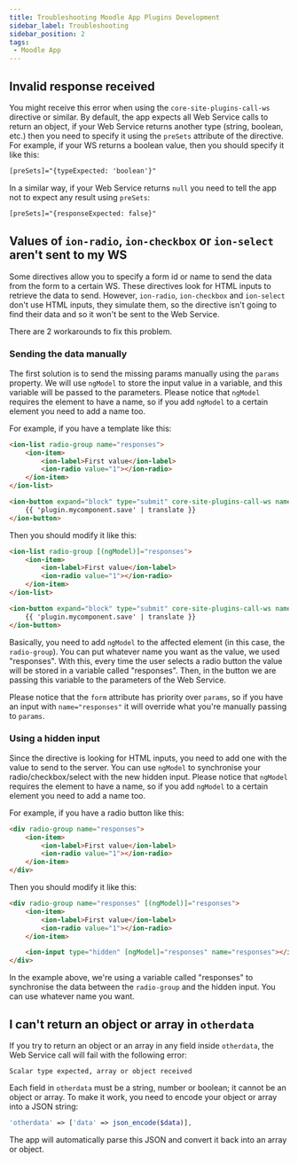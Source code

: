 ```yaml
---
title: Troubleshooting Moodle App Plugins Development
sidebar_label: Troubleshooting
sidebar_position: 2
tags:
 - Moodle App
---
```


## Invalid response received

You might receive this error when using the `core-site-plugins-call-ws` directive or similar. By default, the app expects all Web Service calls to return an object, if your Web Service returns another type (string, boolean, etc.) then you need to specify it using the `preSets` attribute of the directive. For example, if your WS returns a boolean value, then you should specify it like this:

```html ng2
[preSets]="{typeExpected: 'boolean'}"
```

In a similar way, if your Web Service returns `null` you need to tell the app not to expect any result using `preSets`:

```html ng2
[preSets]="{responseExpected: false}"
```

## Values of `ion-radio`, `ion-checkbox` or `ion-select` aren't sent to my WS

Some directives allow you to specify a form id or name to send the data from the form to a certain WS. These directives look for HTML inputs to retrieve the data to send. However, `ion-radio`, `ion-checkbox` and `ion-select` don't use HTML inputs, they simulate them, so the directive isn't going to find their data and so it won't be sent to the Web Service.

There are 2 workarounds to fix this problem.

### Sending the data manually

The first solution is to send the missing params manually using the `params` property. We will use `ngModel` to store the input value in a variable, and this variable will be passed to the parameters. Please notice that `ngModel` requires the element to have a name, so if you add `ngModel` to a certain element you need to add a name too.

For example, if you have a template like this:

```html ng2
<ion-list radio-group name="responses">
    <ion-item>
        <ion-label>First value</ion-label>
        <ion-radio value="1"></ion-radio>
    </ion-item>
</ion-list>

<ion-button expand="block" type="submit" core-site-plugins-call-ws name="myws" [params]="{id: <% id %>}" form="myform">
    {{ 'plugin.mycomponent.save' | translate }}
</ion-button>
```

Then you should modify it like this:

```html ng2
<ion-list radio-group [(ngModel)]="responses">
    <ion-item>
        <ion-label>First value</ion-label>
        <ion-radio value="1"></ion-radio>
    </ion-item>
</ion-list>

<ion-button expand="block" type="submit" core-site-plugins-call-ws name="myws" [params]="{id: <% id %>, responses: responses}" form="myform">
    {{ 'plugin.mycomponent.save' | translate }}
</ion-button>
```

Basically, you need to add `ngModel` to the affected element (in this case, the `radio-group`). You can put whatever name you want as the value, we used "responses". With this, every time the user selects a radio button the value will be stored in a variable called "responses". Then, in the button we are passing this variable to the parameters of the Web Service.

Please notice that the `form` attribute has priority over `params`, so if you have an input with `name="responses"` it will override what you're manually passing to `params`.

### Using a hidden input

Since the directive is looking for HTML inputs, you need to add one with the value to send to the server. You can use `ngModel` to synchronise your radio/checkbox/select with the new hidden input. Please notice that `ngModel` requires the element to have a name, so if you add `ngModel` to a certain element you need to add a name too.

For example, if you have a radio button like this:

```html ng2
<div radio-group name="responses">
    <ion-item>
        <ion-label>First value</ion-label>
        <ion-radio value="1"></ion-radio>
    </ion-item>
</div>
```

Then you should modify it like this:

```html ng2
<div radio-group name="responses" [(ngModel)]="responses">
    <ion-item>
        <ion-label>First value</ion-label>
        <ion-radio value="1"></ion-radio>
    </ion-item>

    <ion-input type="hidden" [ngModel]="responses" name="responses"></ion-input>
</div>
```

In the example above, we're using a variable called "responses" to synchronise the data between the `radio-group` and the hidden input. You can use whatever name you want.

## I can't return an object or array in `otherdata`

If you try to return an object or an array in any field inside `otherdata`, the Web Service call will fail with the following error:

```text
Scalar type expected, array or object received
```

Each field in `otherdata` must be a string, number or boolean; it cannot be an object or array. To make it work, you need to encode your object or array into a JSON string:

```php
'otherdata' => ['data' => json_encode($data)],
```

The app will automatically parse this JSON and convert it back into an array or object.
